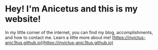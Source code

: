 # Hey! I'm Anicetus and this is my website!

In my little corner of the internet, you can find my blog, accomplishments, and how to contact me.
Learn a little more about me! [https://invictus-anic3tus.github.io](https://invictus-anic3tus.github.io)
